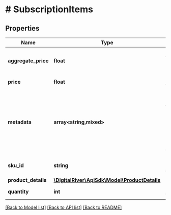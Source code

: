 # # SubscriptionItems

## Properties

Name | Type | Description | Notes
------------ | ------------- | ------------- | -------------
**aggregate_price** | **float** | Gets or sets the aggregate price | [optional]
**price** | **float** | Gets or sets the price | [optional]
**metadata** | **array<string,mixed>** | Key-value pairs used to store additional data. Value can be string, boolean or integer types. | [optional]
**sku_id** | **string** | The identifier of the SKU. | [optional]
**product_details** | [**\DigitalRiver\ApiSdk\Model\ProductDetails**](ProductDetails.md) |  | [optional]
**quantity** | **int** | Gets or sets the quantity | [optional]

[[Back to Model list]](../../README.md#models) [[Back to API list]](../../README.md#endpoints) [[Back to README]](../../README.md)
